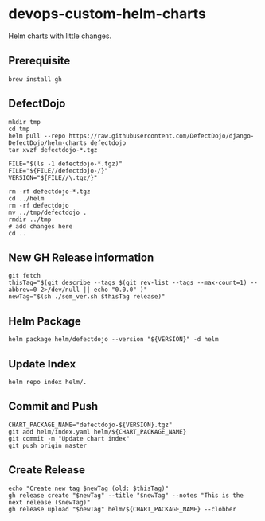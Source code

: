 # devops-custom-helm-charts

Helm charts with little changes.

## Prerequisite

```shell
brew install gh
```

## DefectDojo

```shell
mkdir tmp
cd tmp
helm pull --repo https://raw.githubusercontent.com/DefectDojo/django-DefectDojo/helm-charts defectdojo
tar xvzf defectdojo-*.tgz

FILE="$(ls -1 defectdojo-*.tgz)"
FILE="${FILE//defectdojo-/}"
VERSION="${FILE//\.tgz/}"

rm -rf defectdojo-*.tgz
cd ../helm
rm -rf defectdojo
mv ../tmp/defectdojo .
rmdir ../tmp 
# add changes here
cd ..
```

## New GH Release information

```shell
git fetch
thisTag="$(git describe --tags $(git rev-list --tags --max-count=1) --abbrev=0 2>/dev/null || echo "0.0.0" )"
newTag="$(sh ./sem_ver.sh $thisTag release)"
```

## Helm Package

```shell
helm package helm/defectdojo --version "${VERSION}" -d helm
```

## Update Index

```shell
helm repo index helm/.
```

## Commit and Push

```shell
CHART_PACKAGE_NAME="defectdojo-${VERSION}.tgz"
git add helm/index.yaml helm/${CHART_PACKAGE_NAME}
git commit -m "Update chart index"
git push origin master
```

## Create Release

```shell
echo "Create new tag $newTag (old: $thisTag)"
gh release create "$newTag" --title "$newTag" --notes "This is the next release ($newTag)"
gh release upload "$newTag" helm/${CHART_PACKAGE_NAME} --clobber
```
